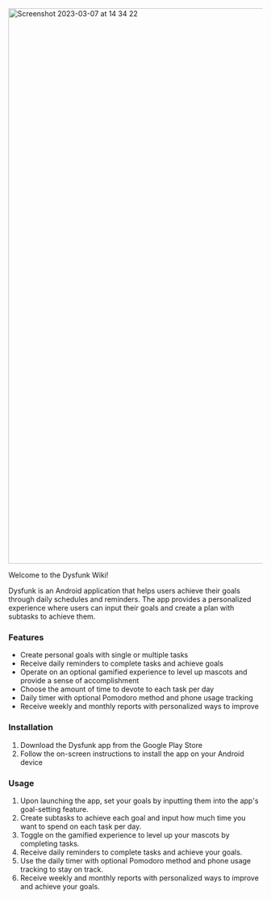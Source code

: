 
<img width="1100" alt="Screenshot 2023-03-07 at 14 34 22" src="https://user-images.githubusercontent.com/66336643/223574847-23ac1502-6380-4e38-a1e0-45ac88df0900.png">

Welcome to the Dysfunk Wiki!

Dysfunk is an Android application that helps users achieve their goals through daily schedules and reminders. The app provides a personalized experience where users can input their goals and create a plan with subtasks to achieve them.

### Features

* Create personal goals with single or multiple tasks
* Receive daily reminders to complete tasks and achieve goals
* Operate on an optional gamified experience to level up mascots and provide a sense of accomplishment
* Choose the amount of time to devote to each task per day
* Daily timer with optional Pomodoro method and phone usage tracking
* Receive weekly and monthly reports with personalized ways to improve

### Installation

1. Download the Dysfunk app from the Google Play Store
2. Follow the on-screen instructions to install the app on your Android device

### Usage

1. Upon launching the app, set your goals by inputting them into the app's goal-setting feature.
2. Create subtasks to achieve each goal and input how much time you want to spend on each task per day.
3. Toggle on the gamified experience to level up your mascots by completing tasks.
4. Receive daily reminders to complete tasks and achieve your goals.
5. Use the daily timer with optional Pomodoro method and phone usage tracking to stay on track.
6. Receive weekly and monthly reports with personalized ways to improve and achieve your goals.

